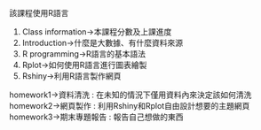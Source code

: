 該課程使用R語言

1. Class information->本課程分數及上課進度
2. Introduction->什麼是大數據、有什麼資料來源
3. R programming->R語言的基本語法
4. Rplot->如何使用R語言進行圖表繪製
5. Rshiny->利用R語言製作網頁

homework1->資料清洗 : 在未知的情況下僅用資料內來決定該如何清洗
homework2->網頁製作 : 利用Rshiny和Rplot自由設計想要的主題網頁
homework3->期末專題報告 : 報告自己想做的東西